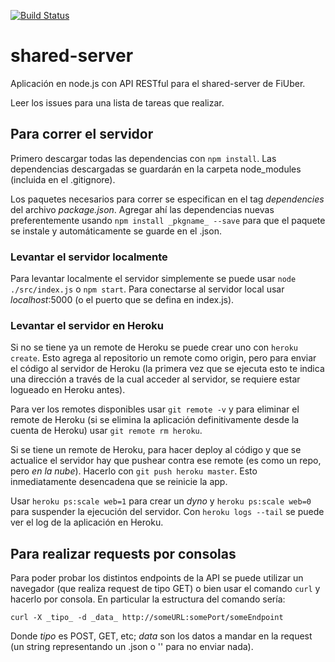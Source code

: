 [![Build Status](https://travis-ci.org/fi-ubers/shared-server.svg?branch=master)](https://travis-ci.org/fi-ubers/shared-server)

# shared-server

Aplicación en node.js con API RESTful para el shared-server de FiUber.

Leer los issues para una lista de tareas que realizar.

## Para correr el servidor

Primero descargar todas las dependencias con `npm install`. Las dependencias descargadas se guardarán en la carpeta node_modules (incluida en el .gitignore).

Los paquetes necesarios para correr se especifican en el tag _dependencies_ del archivo _package.json_. Agregar ahí las dependencias nuevas preferentemente usando `npm install _pkgname_ --save` para que el paquete se instale y automáticamente se guarde en el .json.

### Levantar el servidor localmente

Para levantar localmente el servidor simplemente se puede usar `node ./src/index.js` o `npm start`. Para conectarse al servidor local usar _localhost_:5000 (o el puerto que se defina en index.js).

### Levantar el servidor en Heroku

Si no se tiene ya un remote de Heroku se puede crear uno con `heroku create`. Esto agrega al repositorio un remote como origin, pero para enviar el código al servidor de Heroku (la primera vez que se ejecuta esto te indica una dirección a través de la cual acceder al servidor, se requiere estar logueado en Heroku antes).

Para ver los remotes disponibles usar `git remote -v` y para eliminar el remote de Heroku (si se elimina la aplicación definitivamente desde la cuenta de Heroku) usar `git remote rm heroku`.

Si se tiene un remote de Heroku, para hacer deploy al código y que se actualice el servidor hay que pushear contra ese remote (es como un repo, pero _en la nube_). Hacerlo con `git push heroku master`. Esto inmediatamente desencadena que se reinicie la app.

Usar `heroku ps:scale web=1` para crear un _dyno_ y `heroku ps:scale web=0` para suspender la ejecución del servidor. Con `heroku logs --tail` se puede ver el log de la aplicación en Heroku.

## Para realizar requests por consolas

Para poder probar los distintos endpoints de la API se puede utilizar un navegador (que realiza request de tipo GET) o bien usar el comando `curl` y hacerlo por consola. En particular la estructura del comando sería:

`curl -X _tipo_ -d _data_ http://someURL:somePort/someEndpoint`

Donde _tipo_ es POST, GET, etc; _data_ son los datos a mandar en la request (un string representando un .json o '' para no enviar nada).

